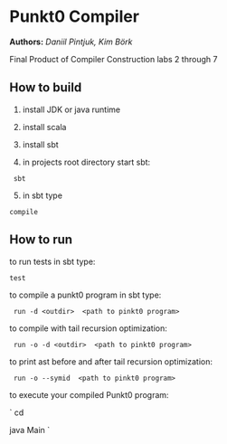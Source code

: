 # Punkt0 Compiler 


__Authors:__ *Daniil Pintjuk, Kim Börk*


Final Product of Compiler Construction labs 2 through 7

## How to build
1. install JDK or java runtime

2. install scala

3. install sbt

4. in projects root directory start sbt:

`` sbt``

5. in sbt type


`` compile ``




## How to run

to run tests in sbt type:

`` test ``

to compile a punkt0 program in sbt type:

`` run -d <outdir>  <path to pinkt0 program>``

to compile with tail recursion optimization:

`` run -o -d <outdir>  <path to pinkt0 program>``

to print ast before and after tail recursion optimization:

`` run -o --symid  <path to pinkt0 program>``

to execute your compiled Punkt0 program:

` cd <outdir>

   java Main `


